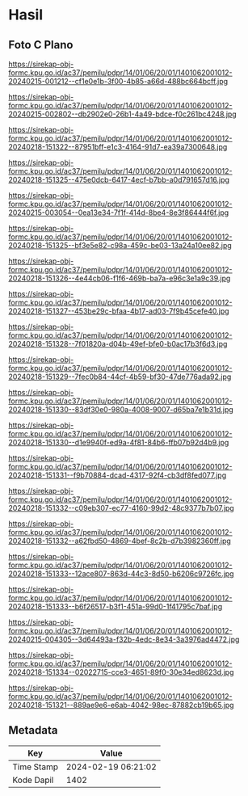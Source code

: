 # Hasil

## Foto C Plano

https://sirekap-obj-formc.kpu.go.id/ac37/pemilu/pdpr/14/01/06/20/01/1401062001012-20240215-001212--cf1e0e1b-3f00-4b85-a66d-488bc664bcff.jpg

https://sirekap-obj-formc.kpu.go.id/ac37/pemilu/pdpr/14/01/06/20/01/1401062001012-20240215-002802--db2902e0-26b1-4a49-bdce-f0c261bc4248.jpg

https://sirekap-obj-formc.kpu.go.id/ac37/pemilu/pdpr/14/01/06/20/01/1401062001012-20240218-151322--87951bff-e1c3-4164-91d7-ea39a7300648.jpg

https://sirekap-obj-formc.kpu.go.id/ac37/pemilu/pdpr/14/01/06/20/01/1401062001012-20240218-151325--475e0dcb-6417-4ecf-b7bb-a0d791657d16.jpg

https://sirekap-obj-formc.kpu.go.id/ac37/pemilu/pdpr/14/01/06/20/01/1401062001012-20240215-003054--0ea13e34-7f1f-414d-8be4-8e3f86444f6f.jpg

https://sirekap-obj-formc.kpu.go.id/ac37/pemilu/pdpr/14/01/06/20/01/1401062001012-20240218-151325--bf3e5e82-c98a-459c-be03-13a24a10ee82.jpg

https://sirekap-obj-formc.kpu.go.id/ac37/pemilu/pdpr/14/01/06/20/01/1401062001012-20240218-151326--4e44cb06-f1f6-469b-ba7a-e96c3e1a9c39.jpg

https://sirekap-obj-formc.kpu.go.id/ac37/pemilu/pdpr/14/01/06/20/01/1401062001012-20240218-151327--453be29c-bfaa-4b17-ad03-7f9b45cefe40.jpg

https://sirekap-obj-formc.kpu.go.id/ac37/pemilu/pdpr/14/01/06/20/01/1401062001012-20240218-151328--7f01820a-d04b-49ef-bfe0-b0ac17b3f6d3.jpg

https://sirekap-obj-formc.kpu.go.id/ac37/pemilu/pdpr/14/01/06/20/01/1401062001012-20240218-151329--7fec0b84-44cf-4b59-bf30-47de776ada92.jpg

https://sirekap-obj-formc.kpu.go.id/ac37/pemilu/pdpr/14/01/06/20/01/1401062001012-20240218-151330--83df30e0-980a-4008-9007-d65ba7e1b31d.jpg

https://sirekap-obj-formc.kpu.go.id/ac37/pemilu/pdpr/14/01/06/20/01/1401062001012-20240218-151330--d1e9940f-ed9a-4f81-84b6-ffb07b92d4b9.jpg

https://sirekap-obj-formc.kpu.go.id/ac37/pemilu/pdpr/14/01/06/20/01/1401062001012-20240218-151331--f9b70884-dcad-4317-92f4-cb3df8fed077.jpg

https://sirekap-obj-formc.kpu.go.id/ac37/pemilu/pdpr/14/01/06/20/01/1401062001012-20240218-151332--c09eb307-ec77-4160-99d2-48c9377b7b07.jpg

https://sirekap-obj-formc.kpu.go.id/ac37/pemilu/pdpr/14/01/06/20/01/1401062001012-20240218-151332--a62fbd50-4869-4bef-8c2b-d7b3982360ff.jpg

https://sirekap-obj-formc.kpu.go.id/ac37/pemilu/pdpr/14/01/06/20/01/1401062001012-20240218-151333--12ace807-863d-44c3-8d50-b6206c9726fc.jpg

https://sirekap-obj-formc.kpu.go.id/ac37/pemilu/pdpr/14/01/06/20/01/1401062001012-20240218-151333--b6f26517-b3f1-451a-99d0-1f41795c7baf.jpg

https://sirekap-obj-formc.kpu.go.id/ac37/pemilu/pdpr/14/01/06/20/01/1401062001012-20240215-004305--3d64493a-f32b-4edc-8e34-3a3976ad4472.jpg

https://sirekap-obj-formc.kpu.go.id/ac37/pemilu/pdpr/14/01/06/20/01/1401062001012-20240218-151334--02022715-cce3-4651-89f0-30e34ed8623d.jpg

https://sirekap-obj-formc.kpu.go.id/ac37/pemilu/pdpr/14/01/06/20/01/1401062001012-20240218-151321--889ae9e6-e6ab-4042-98ec-87882cb19b65.jpg


## Metadata

| Key        | Value               |
| ---------- | ------------------- |
| Time Stamp | 2024-02-19 06:21:02 |
| Kode Dapil | 1402                |



